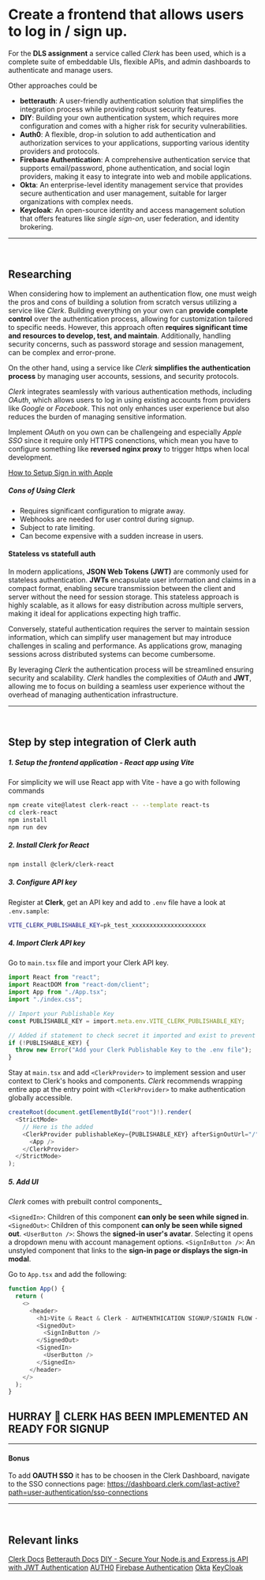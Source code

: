 # Create a frontend that allows users to log in / sign up.

For the **DLS assignment** a service called _Clerk_ has been used, which is a complete suite of embeddable UIs, flexible APIs, and admin dashboards to authenticate and manage users.

Other approaches could be

- **betterauth**: A user-friendly authentication solution that simplifies the integration process while providing robust security features.
- **DIY**: Building your own authentication system, which requires more configuration and comes with a higher risk for security vulnerabilities.
- **Auth0**: A flexible, drop-in solution to add authentication and authorization services to your applications, supporting various identity providers and protocols.
- **Firebase Authentication**: A comprehensive authentication service that supports email/password, phone authentication, and social login providers, making it easy to integrate into web and mobile applications.
- **Okta**: An enterprise-level identity management service that provides secure authentication and user management, suitable for larger organizations with complex needs.
- **Keycloak**: An open-source identity and access management solution that offers features like _single sign-on_, user federation, and identity brokering.

---

<br>

## Researching

When considering how to implement an authentication flow, one must weigh the pros and cons of building a solution from scratch versus utilizing a service like _Clerk_. Building everything on your own can **provide complete control** over the authentication process, allowing for customization tailored to specific needs. However, this approach often **requires significant time and resources to develop, test, and maintain**. Additionally, handling security concerns, such as password storage and session management, can be complex and error-prone.

On the other hand, using a service like _Clerk_ **simplifies the authentication process** by managing user accounts, sessions, and security protocols.

_Clerk_ integrates seamlessly with various authentication methods, including _OAuth_, which allows users to log in using existing accounts from providers like _Google_ or _Facebook_. This not only enhances user experience but also reduces the burden of managing sensitive information.

Implement _OAuth_ on you own can be challengeing and especially _Apple SSO_ since it require only HTTPS conenctions, which mean you have to configure something like **reversed nginx proxy** to trigger https when local development.

[How to Setup Sign in with Apple](https://www.kyle-melton.com/blog/2022-02-how-to-setup-sign-in-with-apple)

##### Cons of Using Clerk

- Requires significant configuration to migrate away.
- Webhooks are needed for user control during signup.
- Subject to rate limiting.
- Can become expensive with a sudden increase in users.

#### Stateless vs statefull auth

In modern applications, **JSON Web Tokens (JWT)** are commonly used for stateless authentication. **JWTs** encapsulate user information and claims in a compact format, enabling secure transmission between the client and server without the need for session storage. This stateless approach is highly scalable, as it allows for easy distribution across multiple servers, making it ideal for applications expecting high traffic.

Conversely, stateful authentication requires the server to maintain session information, which can simplify user management but may introduce challenges in scaling and performance. As applications grow, managing sessions across distributed systems can become cumbersome.

By leveraging _Clerk_ the authentication process will be streamlined ensuring security and scalability. _Clerk_ handles the complexities of _OAuth_ and **JWT**, allowing me to focus on building a seamless user experience without the overhead of managing authentication infrastructure.

---

<br>

## Step by step integration of Clerk auth

##### 1. Setup the frontend application - React app using Vite

For simplicity we will use React app with Vite - have a go with following commands

```bash
npm create vite@latest clerk-react -- --template react-ts
cd clerk-react
npm install
npm run dev
```

##### 2. Install Clerk for React

```bash
npm install @clerk/clerk-react
```

##### 3. Configure API key

Register at **Clerk**, get an API key and add to `.env` file have a look at `.env.sample`:

```bash
VITE_CLERK_PUBLISHABLE_KEY=pk_test_xxxxxxxxxxxxxxxxxxxxx
```

##### 4. Import Clerk API key

Go to `main.tsx` file and import your Clerk API key.

```typescript
import React from "react";
import ReactDOM from "react-dom/client";
import App from "./App.tsx";
import "./index.css";

// Import your Publishable Key
const PUBLISHABLE_KEY = import.meta.env.VITE_CLERK_PUBLISHABLE_KEY;

// Added if statement to check secret it imported and exist to prevent TypeScript errors.
if (!PUBLISHABLE_KEY) {
  throw new Error("Add your Clerk Publishable Key to the .env file");
}
```

Stay at `main.tsx` and add `<ClerkProvider>` to implement session and user context to Clerk's hooks and components.
_Clerk_ recommends wrapping entire app at the entry point with `<ClerkProvider>` to make authentication globally accessible.

```typescript
createRoot(document.getElementById("root")!).render(
  <StrictMode>
    // Here is the added
    <ClerkProvider publishableKey={PUBLISHABLE_KEY} afterSignOutUrl="/">
      <App />
    </ClerkProvider>
  </StrictMode>
);
```

##### 5. Add UI

_Clerk_ comes with prebuilt control components\_

`<SignedIn>`: Children of this component **can only be seen while signed in**.
`<SignedOut>`: Children of this component **can only be seen while signed out**.
`<UserButton />`: Shows the **signed-in user's avatar**. Selecting it opens a dropdown menu with account management options.
`<SignInButton />`: An unstyled component that links to the **sign-in page or displays the sign-in modal**.

Go to `App.tsx` and add the following:

```typescript
function App() {
  return (
    <>
      <header>
        <h1>Vite & React & Clerk - AUTHENTHICATION SIGNUP/SIGNIN FLOW </h1>
        <SignedOut>
          <SignInButton />
        </SignedOut>
        <SignedIn>
          <UserButton />
        </SignedIn>
      </header>
    </>
  );
}
```

## HURRAY 🥳 CLERK HAS BEEN IMPLEMENTED AN READY FOR SIGNUP

---

#### Bonus

To add **OAUTH SSO** it has to be choosen in the Clerk Dashboard, navigate to the SSO connections page: https://dashboard.clerk.com/last-active?path=user-authentication/sso-connections

---

<br>

## Relevant links

[Clerk Docs](https://clerk.com/docs/quickstarts/react)
[Betterauth Docs](https://www.better-auth.com/docs/introduction)
[DIY - Secure Your Node.js and Express.js API with JWT Authentication](https://medium.com/@sahilattar87860/secure-your-node-js-and-express-js-api-with-jwt-authentication-f25f1ebc4435)
[AUTH0](https://auth0.com/?utm_source=google&utm_campaign=emea_nordics_dnk_all_ciam-all_dg-ao_auth0_search_google_text_kw_Brand_utm2&utm_medium=cpc&utm_id=aNK4z000000UE3JGAW&gad_source=1&gbraid=0AAAAACmv60VBSnHVdjdNWd-bUppmUH8ib&gclid=EAIaIQobChMI2P6j1f_XjAMVmpmDBx1ufj0XEAAYASAAEgIL3_D_BwE)
[Firebase Authentication](https://firebase.google.com/docs/auth)
[Okta](https://www.okta.com)
[KeyCloak](https://www.keycloak.org)
